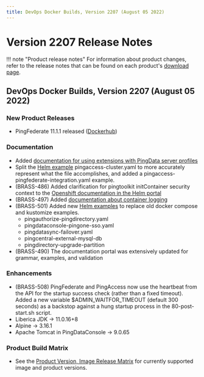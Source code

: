 ```yaml
---
title: DevOps Docker Builds, Version 2207 (August 05 2022)
---
```


# Version 2207 Release Notes

!!! note "Product release notes"
    For information about product changes, refer to the release notes that can be found on each product's [download page](https://www.pingidentity.com/en/resources/downloads.html).

## DevOps Docker Builds, Version 2207 (August 05 2022)

### New Product Releases
- PingFederate 11.1.1 released ([Dockerhub](https://hub.docker.com/r/pingidentity/pingfederate))

### Documentation
- Added [documentation for using extensions with PingData server profiles](https://devops.pingidentity.com/how-to/profilesPingDataExtensions/)
- Split the [Helm example](https://devops.pingidentity.com/deployment/deployHelm/) pingaccess-cluster.yaml to more accurately represent what the file accomplishes, and added a pingaccess-pingfederate-integration.yaml example.
- (BRASS-486) Added clarification for pingtoolkit initContainer security context to the [Openshift documentation in the Helm portal](https://helm.pingidentity.com/config/openshift/)
- (BRASS-497) Added [documentation about container logging](https://devops.pingidentity.com/reference/containerLogging/)
- (BRASS-501) Added new [Helm examples](https://devops.pingidentity.com/deployment/deployHelm/) to replace old docker compose and kustomize examples.
    - pingauthorize-pingdirectory.yaml
    - pingdataconsole-pingone-sso.yaml
    - pingdatasync-failover.yaml
    - pingcentral-external-mysql-db
    - pingdirectory-upgrade-partition
- (BRASS-490) The documentation portal was extensively updated for grammar, examples, and validation

### Enhancements
- (BRASS-508) PingFederate and PingAccess now use the heartbeat from the API for the startup success check (rather than a fixed timeout). Added a new variable $ADMIN_WAITFOR_TIMEOUT (default 300 seconds) as a backstop against a hung startup process in the 80-post-start.sh script.
- Liberica JDK -> 11.0.16+8
- Alpine -> 3.16.1
- Apache Tomcat in PingDataConsole -> 9.0.65

### Product Build Matrix
- See the [Product Version, Image Release Matrix](https://docs.google.com/spreadsheets/d/e/2PACX-1vSvySYHZxK-NOMeOMKSVjZWRr64T4raSNfrkcxdTRUxsftSwKgAN5z_gQarxywjIPJaVG8WJMt7ehXI/pub?output=pdf)
  for currently supported image and product versions.
